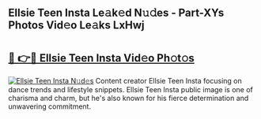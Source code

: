 ## Ellsie Teen Insta Le𝚊k𝚎d N𝚞𝚍es - Part-XYs Photos Vid𝚎o Le𝚊ks LxHwj

# <h2><a href="http://fbfgpy.evod.top/?m=Ellsie+Teen+Insta">🔗 👉🔴 Ellsie Teen Insta Vid𝚎o Ph𝚘t𝚘s</a></h2>

[![Ellsie Teen Insta N𝚞d𝚎s](https://i.imgur.com/8V9OHl7.gif)](http://fbfgpy.evod.top/?m=Ellsie+Teen+Insta)
Content creator Ellsie Teen Insta focusing on dance trends and lifestyle snippets. Ellsie Teen Insta public image is one of charisma and charm, but he's also known for his fierce determination and unwavering commitment. 
